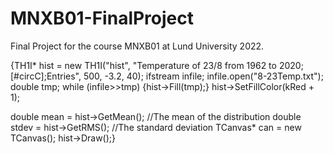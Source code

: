 # MNXB01-FinalProject
Final Project for the course MNXB01 at Lund University 2022.



 {TH1I* hist = new TH1I("hist", "Temperature of 23/8 from 1962 to 2020;[#circC];Entries", 500, -3.2, 40);
ifstream infile;
infile.open("8-23Temp.txt");
double tmp;
while (infile>>tmp) {hist->Fill(tmp);}
hist->SetFillColor(kRed + 1);

double mean = hist->GetMean(); //The mean of the distribution
double stdev = hist->GetRMS(); //The standard deviation
TCanvas* can = new TCanvas();
hist->Draw();}
